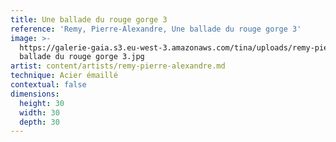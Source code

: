 ```yaml
---
title: Une ballade du rouge gorge 3
reference: 'Remy, Pierre-Alexandre, Une ballade du rouge gorge 3'
image: >-
  https://galerie-gaia.s3.eu-west-3.amazonaws.com/tina/uploads/remy-pierre-alexandre/galerie-gaia-remy-pierre-alexandre-une
  ballade du rouge gorge 3.jpg
artist: content/artists/remy-pierre-alexandre.md
technique: Acier émaillé
contextual: false
dimensions:
  height: 30
  width: 30
  depth: 30
---
```


